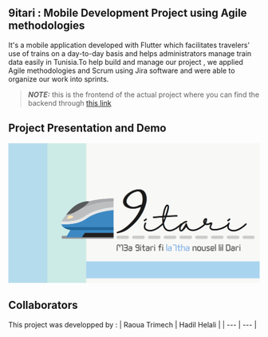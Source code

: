 ## 9itari : Mobile Development Project using Agile methodologies

It's a mobile application developed with Flutter which facilitates travelers' use of trains on a day-to-day basis and helps administrators manage train data easily in Tunisia.To help build and manage our project , we applied Agile methodologies and Scrum using Jira software and were able to organize our work into sprints. 
> **_NOTE:_**  this is the frontend of the actual project where you can find the backend through [this link](https://github.com/HadilHelali/scrumproject_Backend)

## Project Presentation and Demo
[![Demo](./Presentation.png)](https://www.canva.com/design/DAFCMnf35ZM/c6cocVSlD4uTxjpYmhF8lA/view?utm_content=DAFCMnf35ZM&utm_campaign=designshare&utm_medium=link&utm_source=publishsharelink)

## Collaborators
This project was developped by :
| Raoua Trimech | Hadil Helali |
| --- | --- |



